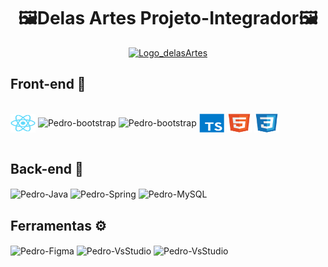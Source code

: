 
<h1 align="center"> 🖼Delas Artes Projeto-Integrador🖼 </h1>


<a href='https://delasartes.vercel.app/home' target="_blank"> <p align="center"> <img  alt="Logo_delasArtes" height="200" width="600" src="https://imgur.com/Kmll7cQ.png"></p></a>


<h2> Front-end 🎨</h2>

 <div style="display: inline_block"><br>
  <img align="center" alt="Pedro-React" height="30" width="40" src="https://raw.githubusercontent.com/devicons/devicon/master/icons/react/react-original.svg">
  <img align="center" alt="Pedro-bootstrap" height="30" width="40" src="https://cdn.jsdelivr.net/gh/devicons/devicon/icons/materialui/materialui-original.svg" />
  <img align="center" alt="Pedro-bootstrap" height="30" width="40" src="https://cdn.jsdelivr.net/gh/devicons/devicon/icons/bootstrap/bootstrap-plain.svg" />
  <img align="center" alt="Pedro-Ts" height="30" width="40" src="https://raw.githubusercontent.com/devicons/devicon/master/icons/typescript/typescript-plain.svg">
  <img align="center" alt="Pedro-HTML" height="30" width="40" src="https://raw.githubusercontent.com/devicons/devicon/master/icons/html5/html5-original.svg">
  <img align="center" alt="Pedro-CSS" height="30" width="40" src="https://raw.githubusercontent.com/devicons/devicon/master/icons/css3/css3-original.svg">
</div> <br/>

<h2> Back-end 🎲</h2>
  <div style="display: inline_block">
    <img align="center" alt="Pedro-Java" height="30" width="40" src="https://cdn.jsdelivr.net/gh/devicons/devicon/icons/java/java-original.svg">
    <img align="center" alt="Pedro-Spring" height="30" width="40" src="https://cdn.jsdelivr.net/gh/devicons/devicon/icons/spring/spring-original.svg">
    <img align="center" alt="Pedro-MySQL" height="30" width="40" src="https://cdn.jsdelivr.net/gh/devicons/devicon/icons/mysql/mysql-original-wordmark.svg" />
  </div>
  
  <h2> Ferramentas ⚙</h2>
  <div style="display: inline_block">
   <img align="center" alt="Pedro-Figma" height="30" width="40"  src="https://cdn.jsdelivr.net/gh/devicons/devicon/icons/figma/figma-original.svg" />
    <img align="center" alt="Pedro-VsStudio" height="30" width="40" src="https://cdn.jsdelivr.net/gh/devicons/devicon/icons/visualstudio/visualstudio-plain.svg" />
      <img align="center" alt="Pedro-VsStudio" height="30" width="40"  src="https://cdn.jsdelivr.net/gh/devicons/devicon/icons/github/github-original.svg" />
   </div>
